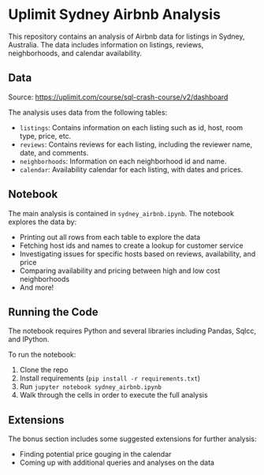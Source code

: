 
# Uplimit Sydney Airbnb Analysis

This repository contains an analysis of Airbnb data for listings in Sydney, Australia. The data includes information on listings, reviews, neighborhoods, and calendar availability.

## Data

Source: https://uplimit.com/course/sql-crash-course/v2/dashboard

The analysis uses data from the following tables:

- `listings`: Contains information on each listing such as id, host, room type, price, etc.
- `reviews`: Contains reviews for each listing, including the reviewer name, date, and comments.
- `neighborhoods`: Information on each neighborhood id and name. 
- `calendar`: Availability calendar for each listing, with dates and prices.

## Notebook

The main analysis is contained in `sydney_airbnb.ipynb`. The notebook explores the data by:

- Printing out all rows from each table to explore the data
- Fetching host ids and names to create a lookup for customer service
- Investigating issues for specific hosts based on reviews, availability, and price
- Comparing availability and pricing between high and low cost neighborhoods
- And more!

## Running the Code

The notebook requires Python and several libraries including Pandas, Sqlcc, and IPython.

To run the notebook:

1. Clone the repo
2. Install requirements (`pip install -r requirements.txt`) 
3. Run `jupyter notebook sydney_airbnb.ipynb`
4. Walk through the cells in order to execute the full analysis

## Extensions

The bonus section includes some suggested extensions for further analysis:

- Finding potential price gouging in the calendar
- Coming up with additional queries and analyses on the data

